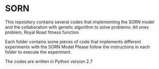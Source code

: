 SORN
====

This repository contains several codes that implementing the SORN model and the collaboration with genetic algorithm to solve problems: All ones problem, Royal Road fitness function

Each folder contains some pieces of code that implements different experiments with the SORN Model
Please follow the instructions in each folder to execute the experiment.

The codes are written in Python version 2.7

